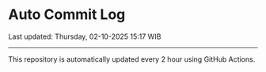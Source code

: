 # Auto Commit Log

Last updated: Thursday, 02-10-2025 15:17 WIB

---

This repository is automatically updated every 2 hour using GitHub Actions.
